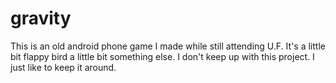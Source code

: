 # gravity
This is an old android phone game I made while still attending U.F. It's a little bit flappy bird a little bit something else. I don't keep up with this project. I just like to keep it around.
